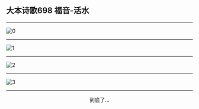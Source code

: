 
## 大本诗歌698 福音-活水
        
<div id="aplayer0"></div>

---

<img alt="0" data-original="/data/d0692/0.png">

---

<img alt="1" data-original="/data/d0692/1.png">

---

<img alt="2" data-original="/data/d0692/2.png">

---

<img alt="3" data-original="/data/d0692/3.png">

---

<p style="text-align: center">到底了...</p>

<script src="/js/dist-view.js"></script>

<script>
MAIN.id = 'd0692';
        
const ap0 = new APlayer({
    container: document.getElementById('aplayer0'),
    volume: 1,
    loop: 'none',
    preload: 'none',
    audio: [{
        name: '大本诗歌698.mp3',
        artist: '大本诗歌',
        url: 'https://res.wx.qq.com/voice/getvoice?mediaid=MzI0NTk3MDM5M18yMjQ3NDk2NDMy',
        cover: '/favicon'
    }]
});
</script>
